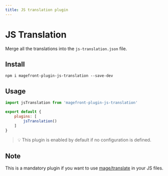 ```yaml
---
title: JS translation plugin
---
```


# JS Translation

Merge all the translations into the `js-translation.json` file.

## Install

    npm i magefront-plugin-js-translation --save-dev

## Usage

```js
import jsTranslation from 'magefront-plugin-js-translation'

export default {
    plugins: [
        jsTranslation()
    ]
}
```

> 💡 This plugin is enabled by default if no configuration is defined.

## Note

This is a mandatory plugin if you want to use [mage/translate](https://devdocs.magento.com/guides/v2.3/frontend-dev-guide/translations/translate_theory.html) in your JS files.
